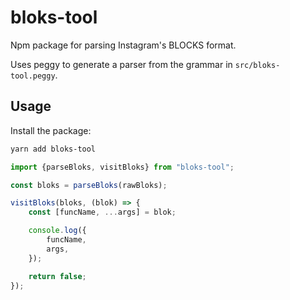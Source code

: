 # bloks-tool

Npm package for parsing Instagram's BLOCKS format.

Uses peggy to generate a parser from the grammar in `src/bloks-tool.peggy`.

## Usage

Install the package:

```sh
yarn add bloks-tool
```

```ts
import {parseBloks, visitBloks} from "bloks-tool";

const bloks = parseBloks(rawBloks);

visitBloks(bloks, (blok) => {
    const [funcName, ...args] = blok;

    console.log({
        funcName,
        args,
    });

    return false;
});
```
